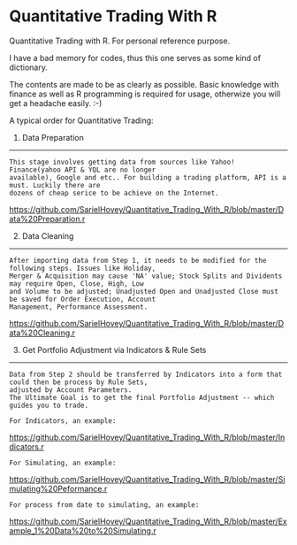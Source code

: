 Quantitative Trading With R
=============================

Quantitative Trading with R. For personal reference purpose.

I have a bad memory for codes, thus this one serves as some kind of dictionary.

The contents are made to be as clearly as possible. Basic knowledge with finance as well as R programming is required for usage, otherwize you will get a headache easily. :-)

A typical order for Quantitative Trading:

1. Data Preparation
-------------------
    This stage involves getting data from sources like Yahoo! Finance(yahoo API & YQL are no longer 
    available), Google and etc.. For building a trading platform, API is a must. Luckily there are 
    dozens of cheap serice to be achieve on the Internet. 

https://github.com/SarielHovey/Quantitative_Trading_With_R/blob/master/Data%20Preparation.r


2. Data Cleaning
-------------------
    After importing data from Step 1, it needs to be modified for the following steps. Issues like Holiday, 
    Merger & Acquisition may cause 'NA' value; Stock Splits and Dividents may require Open, Close, High, Low 
    and Volume to be adjusted; Unadjusted Open and Unadjusted Close must be saved for Order Execution, Account 
    Management, Performance Assessment. 

https://github.com/SarielHovey/Quantitative_Trading_With_R/blob/master/Data%20Cleaning.r

3. Get Portfolio Adjustment via Indicators & Rule Sets
------------------
    Data from Step 2 should be transferred by Indicators into a form that could then be process by Rule Sets, 
    adjusted by Account Parameters. 
    The Ultimate Goal is to get the final Portfolio Adjustment -- which guides you to trade.

    For Indicators, an example:
https://github.com/SarielHovey/Quantitative_Trading_With_R/blob/master/Indicators.r

    For Simulating, an example:
https://github.com/SarielHovey/Quantitative_Trading_With_R/blob/master/Simulating%20Peformance.r

    For process from date to simulating, an example:
https://github.com/SarielHovey/Quantitative_Trading_With_R/blob/master/Example_1%20Data%20to%20Simulating.r


